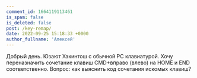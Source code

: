 ```yaml
---
comment_id: 1664119113461
is_spam: false
is_deleted: false
post: /key-remap/
date: 2022-09-25 15:18:33 +0000
author_fullname: 'Алексей'
---
```


Добрый день.
Юзают Хакинтош с обычной РС клавиатурой. Хочу переназначить сочетание клавиш CMD+вправо (влево) на HOME и END соответственно. Вопрос: как выяснить код сочетания искомых клавиш? 
